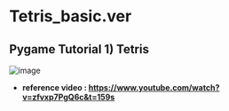 # Tetris_basic.ver 

## Pygame Tutorial 1) Tetris
![image](https://user-images.githubusercontent.com/50229148/110241163-b8f5c780-7f92-11eb-98b3-f810effac46b.png)

* **reference video : https://www.youtube.com/watch?v=zfvxp7PgQ6c&t=159s**



